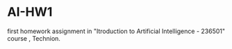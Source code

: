 # AI-HW1

first homework assignment in "Itroduction to Artificial Intelligence - 236501" course , Technion. 

